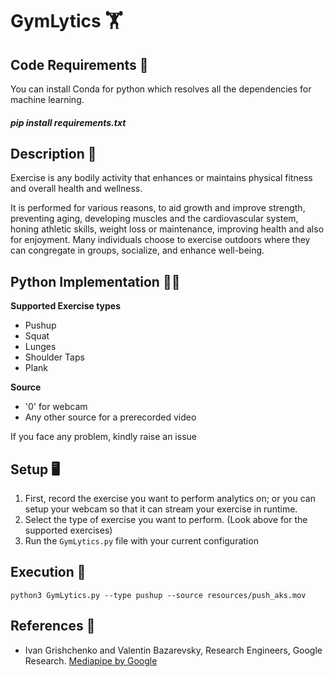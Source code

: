 # GymLytics 🏋️ 

## Code Requirements 🦄
You can install Conda for python which resolves all the dependencies for machine learning.

##### pip install requirements.txt

## Description 🏃
Exercise is any bodily activity that enhances or maintains physical fitness and overall health and wellness.

It is performed for various reasons, to aid growth and improve strength, preventing aging, developing muscles and the cardiovascular system, honing athletic skills, weight loss or maintenance, improving health and also for enjoyment. Many individuals choose to exercise outdoors where they can congregate in groups, socialize, and enhance well-being.

## Python  Implementation 👨‍🔬

**Supported Exercise types**

-  Pushup
-  Squat
-  Lunges
-  Shoulder Taps
-  Plank

**Source**
- '0' for webcam
- Any other source for a prerecorded video

If you face any problem, kindly raise an issue

## Setup 🖥️

1) First, record the exercise you want to perform analytics on; or you can setup your webcam so that it can stream your exercise in runtime.
2) Select the type of exercise you want to perform. (Look above for the supported exercises)
3) Run the `GymLytics.py` file with your current configuration

## Execution 🐉

```
python3 GymLytics.py --type pushup --source resources/push_aks.mov
```

## References 🔱
 
 -  Ivan Grishchenko and Valentin Bazarevsky, Research Engineers, Google Research. [Mediapipe by Google](https://github.com/google/mediapipe)
